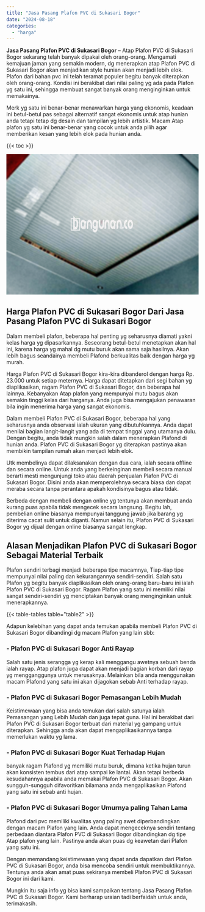 ```yaml
---
title: "Jasa Pasang Plafon PVC di Sukasari Bogor"
date: "2024-08-18"
categories: 
  - "harga"
---
```


**Jasa Pasang Plafon PVC di Sukasari Bogor** – Atap Plafon PVC di Sukasari Bogor sekarang telah banyak dipakai oleh orang-orang. Mengamati kemajuan jaman yang semakin modern, dg menerapkan atap Plafon PVC di Sukasari Bogor akan menjadikan style hunian akan menjadi lebih elok. Plafon dari bahan pvc ini telah teramat populer begitu banyak diterapkan oleh orang-orang. Kondisi ini berakibat dari nilai paling yg ada pada Plafon yg satu ini, sehingga membuat sangat banyak orang menginginkan untuk memakainya.

Merk yg satu ini benar-benar menawarkan harga yang ekonomis, keadaan ini betul-betul pas sebagai alternatif sangat ekonomis untuk atap hunian anda tetapi tetap dg desain dan tampilan yg lebih artistik. Macam Atap plafon yg satu ini benar-benar yang cocok untuk anda pilih agar memberikan kesan yang lebih elok pada hunian anda.

{{< toc >}}

![Jasa Pasang Plafon PVC di Sukasari Bogor](/images/flafond-pvc-murah26.png)

## Harga Plafon PVC di Sukasari Bogor Dari Jasa Pasang Plafon PVC di Sukasari Bogor

Dalam membeli plafon, beberapa hal penting yg seharusnya diamati yakni kelas harga yg dipasarkannya. Seseorang betul-betul menetapkan akan hal ini, karena harga yg mahal dg mutu buruk akan sama saja hasilnya. Akan lebih bagus seandainya membeli Plafond berkualitas baik dengan harga yg murah.

Harga Plafon PVC di Sukasari Bogor kira-kira dibanderol dengan harga Rp. 23.000 untuk setiap meternya. Harga dapat ditetapkan dari segi bahan yg diaplikasikan, ragam Plafon PVC di Sukasari Bogor, dan beberapa hal lainnya. Kebanyakan Atap plafon yang mempunyai mutu bagus akan semakin tinggi kelas dari harganya. Anda juga bisa mengajukan penawaran bila ingin menerima harga yang sangat ekonomis.

Dalam membeli Plafon PVC di Sukasari Bogor, beberapa hal yang seharusnya anda observasi ialah ukuran yang dibutuhkannya. Anda dapat menilai bagian langit-langit yang ada di tempat tinggal yang utamanya dulu. Dengan begitu, anda tidak mungkin salah dalam menerapkan Plafond di hunian anda. Plafon PVC di Sukasari Bogor yg diterapkan pastinya akan membikin tampilan rumah akan menjadi lebih elok.

Utk membelinya dapat dilaksanakan dengan dua cara, ialah secara offline dan secara online. Untuk anda yang berkeinginan membeli secara manual berarti mesti mengunjungi toko atau daerah penjualan Plafon PVC di Sukasari Bogor. Disini anda akan memperolehnya secara biasa dan dapat meraba secara tanpa perantara apakah kondisinya bagus atau tidak.

Berbeda dengan membeli dengan online yg tentunya akan membuat anda kurang puas apabila tidak mengecek secara langsung. Begitu lah, pembelian online biasanya mempunyai tanggung jawab jika barang yg diterima cacat sulit untuk diganti. Namun selain itu, Plafon PVC di Sukasari Bogor yg dijual dengan online biasanya sangat lengkap.

## Alasan Menjadikan Plafon PVC di Sukasari Bogor Sebagai Material Terbaik

Plafon sendiri terbagi menjadi beberapa tipe macamnya, Tiap-tiap tipe mempunyai nilai paling dan kekurangannya sendiri-sendiri. Salah satu Plafon yg begitu banyak diaplikasikan oleh orang-orang baru-baru ini ialah Plafon PVC di Sukasari Bogor. Ragam Plafon yang satu ini memiliki nilai sangat sendiri-sendiri yg menciptakan banyak orang menginginkan untuk menerapkannya.

{{< table-tables table="table2" >}}

Adapun kelebihan yang dapat anda temukan apabila membeli Plafon PVC di Sukasari Bogor dibandingi dg macam Plafon yang lain sbb:

### \- Plafon PVC di Sukasari Bogor Anti Rayap

Salah satu jenis serangga yg kerap kali menggangu awetnya sebuah benda ialah rayap. Atap plafon juga dapat akan menjadi bagian korban dari rayap yg mengganggunya untuk merusaknya. Melainkan bila anda menggunakan macam Plafond yang satu ini akan dijagokan sebab Anti terhadap rayap.

### \- Plafon PVC di Sukasari Bogor Pemasangan Lebih Mudah

Keistimewaan yang bisa anda temukan dari salah satunya ialah Pemasangan yang Lebih Mudah dan juga tepat guna. Hal ini berakibat dari Plafon PVC di Sukasari Bogor terbuat dari material yg gampang untuk diterapkan. Sehingga anda akan dapat mengaplikasikannya tanpa memerlukan waktu yg lama.

### \- Plafon PVC di Sukasari Bogor Kuat Terhadap Hujan

banyak ragam Plafond yg memiliki mutu buruk, dimana ketika hujan turun akan konsisten tembus dari atap sampai ke lantai. Akan tetapi berbeda kesudahannya apabila anda memakai Plafon PVC di Sukasari Bogor. Akan sungguh-sungguh difavoritkan bilamana anda mengaplikasikan Plafond yang satu ini sebab anti hujan.

### \- Plafon PVC di Sukasari Bogor Umurnya paling Tahan Lama

Plafond dari pvc memiliki kwalitas yang paling awet diperbandingkan dengan macam Plafon yang lain. Anda dapat mengeceknya sendiri tentang perbedaan diantara Plafon PVC di Sukasari Bogor dibandingkan dg tipe Atap plafon yang lain. Pastinya anda akan puas dg keawetan dari Plafon yang satu ini.

Dengan memandang keistimewaan yang dapat anda dapatkan dari Plafon PVC di Sukasari Bogor, anda bisa mencoba sendiri untuk membuktikannya. Tentunya anda akan amat puas sekiranya membeli Plafon PVC di Sukasari Bogor ini dari kami.

Mungkin itu saja info yg bisa kami sampaikan tentang Jasa Pasang Plafon PVC di Sukasari Bogor. Kami berharap uraian tadi berfaidah untuk anda, terimakasih.
